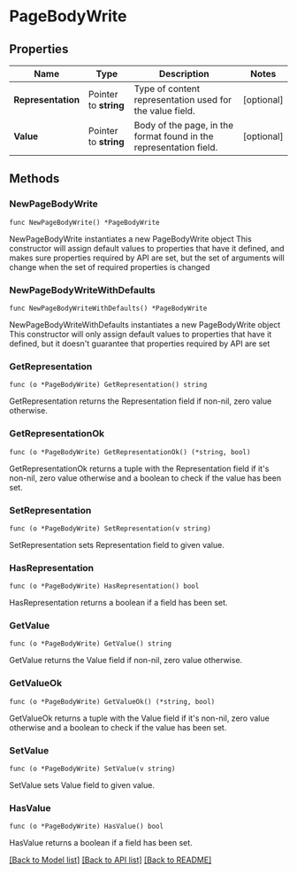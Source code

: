# PageBodyWrite

## Properties

Name | Type | Description | Notes
------------ | ------------- | ------------- | -------------
**Representation** | Pointer to **string** | Type of content representation used for the value field. | [optional] 
**Value** | Pointer to **string** | Body of the page, in the format found in the representation field. | [optional] 

## Methods

### NewPageBodyWrite

`func NewPageBodyWrite() *PageBodyWrite`

NewPageBodyWrite instantiates a new PageBodyWrite object
This constructor will assign default values to properties that have it defined,
and makes sure properties required by API are set, but the set of arguments
will change when the set of required properties is changed

### NewPageBodyWriteWithDefaults

`func NewPageBodyWriteWithDefaults() *PageBodyWrite`

NewPageBodyWriteWithDefaults instantiates a new PageBodyWrite object
This constructor will only assign default values to properties that have it defined,
but it doesn't guarantee that properties required by API are set

### GetRepresentation

`func (o *PageBodyWrite) GetRepresentation() string`

GetRepresentation returns the Representation field if non-nil, zero value otherwise.

### GetRepresentationOk

`func (o *PageBodyWrite) GetRepresentationOk() (*string, bool)`

GetRepresentationOk returns a tuple with the Representation field if it's non-nil, zero value otherwise
and a boolean to check if the value has been set.

### SetRepresentation

`func (o *PageBodyWrite) SetRepresentation(v string)`

SetRepresentation sets Representation field to given value.

### HasRepresentation

`func (o *PageBodyWrite) HasRepresentation() bool`

HasRepresentation returns a boolean if a field has been set.

### GetValue

`func (o *PageBodyWrite) GetValue() string`

GetValue returns the Value field if non-nil, zero value otherwise.

### GetValueOk

`func (o *PageBodyWrite) GetValueOk() (*string, bool)`

GetValueOk returns a tuple with the Value field if it's non-nil, zero value otherwise
and a boolean to check if the value has been set.

### SetValue

`func (o *PageBodyWrite) SetValue(v string)`

SetValue sets Value field to given value.

### HasValue

`func (o *PageBodyWrite) HasValue() bool`

HasValue returns a boolean if a field has been set.


[[Back to Model list]](../README.md#documentation-for-models) [[Back to API list]](../README.md#documentation-for-api-endpoints) [[Back to README]](../README.md)


